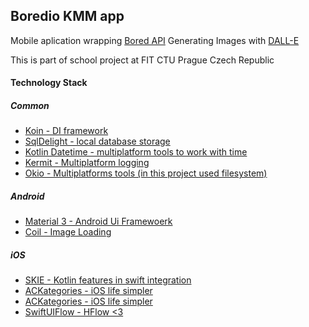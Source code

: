 ## Boredio KMM app
Mobile aplication wrapping <a href="https://bored.api.lewagon.com/">Bored API</a>
Generating Images with <a href="https://openai.com/index/dall-e-3/">DALL-E</a>

This is part of school project at FIT CTU Prague Czech Republic

#### Technology Stack 
##### Common
- <a href="https://insert-koin.io/docs/reference/koin-mp/kmp/">Koin - DI framework</a>
- <a href="https://cashapp.github.io/sqldelight/2.0.2/">SqlDelight - local database storage </a>
- <a href="https://github.com/Kotlin/kotlinx-datetime">Kotlin Datetime - multiplatform tools to work with time</a>
- <a href="https://kermit.touchlab.co/">Kermit - Multiplatform logging</a>
- <a href="https://square.github.io/okio/">Okio - Multiplatforms tools (in this project used filesystem)</a>

##### Android
- <a href="https://m3.material.io/">Material 3 - Android Ui Framewoerk</a>
- <a href="https://coil-kt.github.io/coil/">Coil - Image Loading</a>

##### iOS
- <a href="https://skie.touchlab.co/intro#getting-started">SKIE - Kotlin features in swift integration</a>
- <a href="https://github.com/AckeeCZ/ACKategories">ACKategories - iOS life simpler</a>
- <a href="https://github.com/AckeeCZ/ACKategories">ACKategories - iOS life simpler</a>
- <a href="https://github.com/tevelee/SwiftUI-Flow">SwiftUIFlow - HFlow <3</a> 

